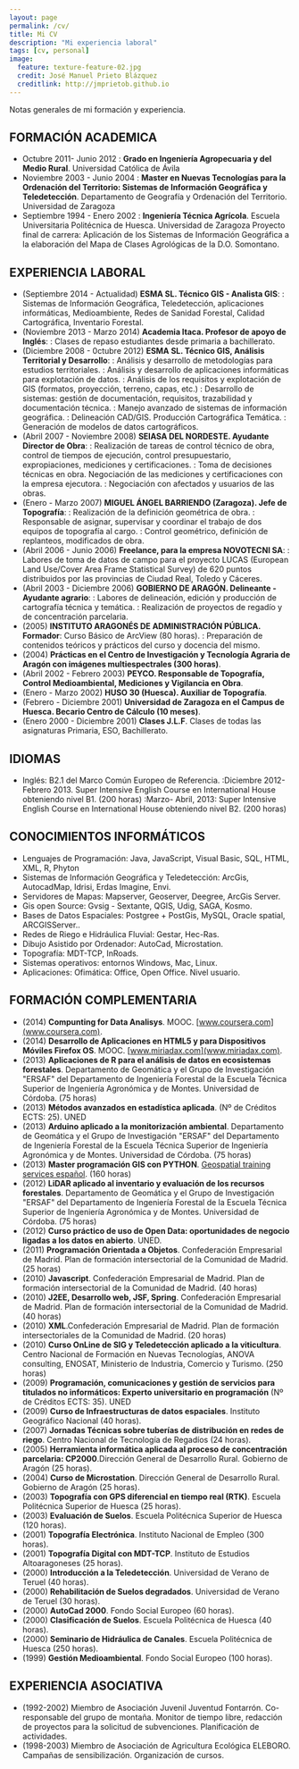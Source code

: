 ```yaml
---
layout: page
permalink: /cv/
title: Mi CV
description: "Mi experiencia laboral"
tags: [cv, personal]
image:
  feature: texture-feature-02.jpg
  credit: José Manuel Prieto Blázquez
  creditlink: http://jmprietob.github.io
---
```


Notas generales de mi formación y experiencia.

## **FORMACIÓN ACADEMICA**

- Octubre 2011- Junio 2012
: **Grado en Ingeniería Agropecuaria y del Medio Rural**. Universidad Católica de Ávila
- Noviembre 2003 - Junio 2004
: **Master en Nuevas Tecnologías para la Ordenación del Territorio: Sistemas de Información Geográfica y Teledetección**. Departamento de Geografía y Ordenación del Territorio. Universidad de Zaragoza 
- Septiembre 1994 - Enero 2002
: **Ingeniería Técnica Agrícola**. Escuela Universitaria Politécnica de Huesca. Universidad de Zaragoza 
Proyecto final de carrera: Aplicación de los Sistemas de Información Geográfica a la elaboración del Mapa de Clases Agrológicas de la D.O. Somontano.

## **EXPERIENCIA LABORAL**

- (Septiembre 2014 - Actualidad) **ESMA SL. Técnico GIS - Analista GIS**:
: Sistemas de Información Geográfica, Teledetección, aplicaciones informáticas, Medioambiente, Redes de Sanidad Forestal, Calidad Cartográfica, Inventario Forestal.
- (Noviembre 2013 - Marzo 2014) **Academia Itaca. Profesor de apoyo de Inglés**:
: Clases de repaso estudiantes desde primaria a bachillerato.
- (Diciembre 2008 - 0ctubre 2012) **ESMA SL. Técnico GIS, Análisis Territorial y Desarrollo**:
: Análisis y desarrollo de metodologías para estudios territoriales.
: Análisis y desarrollo de aplicaciones informáticas para explotación de datos.
: Análisis de los requisitos y explotación de GIS (formatos, proyección, terreno, capas, etc.) 
: Desarrollo de sistemas: gestión de documentación, requisitos, trazabilidad y documentación técnica.
: Manejo avanzado de sistemas de información geográfica.
: Delineación CAD/GIS. Producción Cartográfica Temática.
: Generación de modelos de datos cartográficos.
- (Abril 2007 - Noviembre 2008) **SEIASA DEL NORDESTE. Ayudante Director de Obra**:
: Realización de tareas de control técnico de obra, control de tiempos de ejecución, control presupuestario, expropiaciones, mediciones y certificaciones.
: Toma de decisiones técnicas en obra. Negociación de las mediciones y certificaciones con la empresa ejecutora.
: Negociación con afectados y usuarios de las obras.
- (Enero - Marzo 2007) **MIGUEL ÁNGEL BARRIENDO (Zaragoza). Jefe de Topografía**:
: Realización de la definición geométrica de obra.
: Responsable de asignar, supervisar y coordinar el trabajo de dos equipos de topografía al cargo.
: Control geométrico, definición de replanteos, modificados de obra.
- (Abril 2006 - Junio 2006) **Freelance, para la empresa NOVOTECNI SA**:
: Labores de toma de datos de campo para el proyecto LUCAS (European Land Use/Cover Area Frame Statistical Survey) de 620 puntos distribuidos por las provincias de Ciudad Real, Toledo y Cáceres.
- (Abril 2003 - Diciembre 2006) **GOBIERNO DE ARAGÓN. Delineante - Ayudante agrario**:
: Labores de delineación, edición y producción de cartografía técnica y temática.
: Realización de proyectos de regadío y de concentración parcelaria.
- (2005) **INSTITUTO ARAGONÉS DE ADMINISTRACIÓN PÚBLICA. Formador**: Curso Básico de ArcView (80 horas).
: Preparación de contenidos teóricos y prácticos del curso y docencia del mismo.
- (2004) **Prácticas en el Centro de Investigación y Tecnología Agraria de Aragón con imágenes multiespectrales (300 horas)**.
- (Abril 2002 - Febrero 2003) **PEYCO. Responsable de Topografía, Control Medioambiental, Mediciones y Vigilancia en Obra**.
- (Enero - Marzo 2002) **HUSO 30 (Huesca). Auxiliar de Topografía**.
- (Febrero - Diciembre 2001) **Universidad de Zaragoza en el Campus de Huesca. Becario Centro de Cálculo (10 meses)**.
- (Enero 2000 - Diciembre 2001) **Clases J.L.F**. Clases de todas las asignaturas Primaria, ESO, Bachillerato.

## **IDIOMAS**

- Inglés: B2.1 del Marco Común Europeo de Referencia.
:Diciembre 2012-Febrero 2013. Super Intensive English Course en International House obteniendo nivel B1. (200 horas)
:Marzo- Abril, 2013: Super Intensive English Course en International House obteniendo nivel B2. (200 horas)

## **CONOCIMIENTOS INFORMÁTICOS**

- Lenguajes de Programación: Java, JavaScript, Visual Basic, SQL, HTML, XML, R, Phyton
- Sistemas de Información Geográfica y Teledetección: ArcGis, AutocadMap, Idrisi, Erdas Imagine, Envi.
- Servidores de Mapas: Mapserver, Geoserver, Deegree, ArcGis Server.
- Gis open Source: Gvsig - Sextante, QGIS, Udig, SAGA, Kosmo.
- Bases de Datos Espaciales: Postgree + PostGis, MySQL, Oracle spatial, ARCGISServer..
- Redes de Riego e Hidráulica Fluvial: Gestar, Hec-Ras.
- Dibujo Asistido por Ordenador: AutoCad, Microstation.
- Topografía: MDT-TCP, InRoads.
- Sistemas operativos: entornos Windows, Mac, Linux.
- Aplicaciones: Ofimática: Office, Open Office. Nivel usuario.

## **FORMACIÓN COMPLEMENTARIA**

- (2014) **Compunting for Data Analisys**. MOOC. [www.coursera.com](www.coursera.com).
- (2014) **Desarrollo de Aplicaciones en HTML5 y para Dispositivos Móviles Firefox OS**. MOOC. [www.miriadax.com](www.miriadax.com).
- (2013) **Aplicaciones de R para el análisis de datos en ecosistemas forestales**. Departamento de Geomática y el Grupo de Investigación "ERSAF" del Departamento de Ingeniería Forestal de la Escuela Técnica Superior de Ingeniería Agronómica y de Montes. Universidad de Córdoba. (75 horas)    
- (2013) **Métodos avanzados en estadística aplicada**. (Nº de Créditos ECTS: 25). UNED
- (2013) **Arduino aplicado a la monitorización ambiental**. Departamento de Geomática y el Grupo de Investigación "ERSAF" del Departamento de Ingeniería Forestal de la Escuela Técnica Superior de Ingeniería Agronómica y de Montes. Universidad de Córdoba. (75 horas)
- (2013) **Master programación GIS con PYTHON**. [Geospatial training services español](http://geospatialtraininges.com). (160 horas)
- (2012) **LiDAR aplicado al inventario y evaluación de los recursos forestales**. Departamento de Geomática y el Grupo de Investigación "ERSAF" del Departamento de Ingeniería Forestal de la Escuela Técnica Superior de Ingeniería Agronómica y de Montes. Universidad de Córdoba. (75 horas)
- (2012) **Curso práctico de uso de Open Data: oportunidades de negocio ligadas a los datos en abierto**. UNED.
- (2011) **Programación Orientada a Objetos**. Confederación Empresarial de Madrid. Plan de formación intersectorial de la Comunidad de Madrid. (25 horas)
- (2010) **Javascript**. Confederación Empresarial de Madrid. Plan de formación intersectorial de la Comunidad de Madrid. (40 horas)
- (2010) **J2EE, Desarrollo web, JSF, Spring**. Confederación Empresarial de Madrid. Plan de formación intersectorial de la Comunidad de Madrid. (40 horas)
- (2010) **XML**.Confederación  Empresarial de Madrid. Plan de formación intersectoriales de la Comunidad de Madrid. (20 horas)
- (2010) **Curso OnLine de SIG y Teledetección aplicado a la viticultura**. Centro Nacional de Formación en Nuevas Tecnologías, ANOVA consulting, ENOSAT, Ministerio de Industria, Comercio y Turismo. (250 horas)
- (2009) **Programación, comunicaciones y gestión de servicios para titulados no informáticos: Experto universitario en programación** (Nº de Créditos ECTS: 35). UNED
- (2009) **Curso de Infraestructuras de datos espaciales**. Instituto Geográfico Nacional (40 horas).
- (2007) **Jornadas Técnicas sobre tuberías de distribución en redes de riego**. Centro Nacional de Tecnología de Regadíos (24 horas).
- (2005) **Herramienta informática aplicada al proceso de concentración parcelaria: CP2000**.Dirección General de Desarrollo Rural. Gobierno de Aragón (25 horas).
- (2004) **Curso de Microstation**. Dirección General de Desarrollo Rural. Gobierno de Aragón (25 horas).
- (2003) **Topografía con GPS diferencial en tiempo real (RTK)**. Escuela Politécnica Superior de Huesca (25 horas).
- (2003) **Evaluación de Suelos**. Escuela Politécnica Superior de Huesca (120 horas).
- (2001) **Topografía Electrónica**. Instituto Nacional de Empleo (300 horas).
- (2001) **Topografía Digital con MDT-TCP**. Instituto de Estudios Altoaragoneses (25 horas).
- (2000) **Introducción a la Teledetección**. Universidad de Verano de Teruel (40 horas).
- (2000) **Rehabilitación de Suelos degradados**. Universidad de Verano de Teruel (30 horas).
- (2000) **AutoCad 2000**. Fondo Social Europeo (60 horas).
- (2000) **Clasificación de Suelos**. Escuela Politécnica de Huesca (40 horas).
- (2000) **Seminario de Hidráulica de Canales**. Escuela Politécnica de Huesca (250 horas).
- (1999) **Gestión Medioambiental**. Fondo Social Europeo (100 horas).

## **EXPERIENCIA ASOCIATIVA**

- (1992-2002) Miembro de Asociación Juvenil Juventud Fontarrón. Co-responsable del grupo de montaña.  Monitor de tiempo libre, redacción de proyectos para la solicitud de subvenciones. Planificación de actividades. 
- (1998-2003) Miembro de Asociación de Agricultura Ecológica ELEBORO. Campañas de sensibilización. Organización de cursos.
